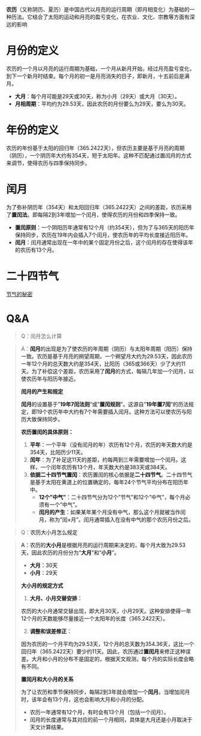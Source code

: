 **<font style="color:#0e0e0e;">农历</font>**<font style="color:#0e0e0e;">（又称阴历、夏历）是中国古代以月亮的运行周期（即月相变化）为基础的一种历法。它结合了太阳的运动和月亮的盈亏变化，在农业、文化、宗教等方面有深远的影响</font>

# <font style="color:#0e0e0e;">月份的定义</font>
<font style="color:#0e0e0e;">农历的一个月以月亮的运行周期为基础，一个月从新月开始，经过月亮盈亏变化，到下一个新月时结束。每个月的初一是月亮消失的日子，即新月，十五前后是满月。</font>

+ **<font style="color:#0e0e0e;">大月</font>**<font style="color:#0e0e0e;">：每个月可能是29天或30天，称为小月（29天）或大月（30天）。</font>
+ **<font style="color:#0e0e0e;">月相周期</font>**<font style="color:#0e0e0e;">：平均约为29.53天，因此农历的月份要么为29天，要么为30天。</font>

# <font style="color:#0e0e0e;">年份的定义</font>
<font style="color:#0e0e0e;">农历的年份基于太阳的回归年（365.2422天），但农历主要是基于月亮的周期（阴历），一个阴历年大约有354天，短于太阳年。这种不匹配通过置闰月的方式来调节，使得农历与四季保持同步。</font>

# <font style="color:#0e0e0e;">闰月</font>
<font style="color:#0e0e0e;">为了弥补阴历年（354天）和太阳回归年（365.2422天）之间的差距，农历采用了</font>**<font style="color:#0e0e0e;">置闰法</font>**<font style="color:#0e0e0e;">。即每隔2到3年增加一个闰月，使得农历的月份和四季保持一致。</font>

+ **<font style="color:#0e0e0e;">置闰原则</font>**<font style="color:#0e0e0e;">：一个阴阳历年通常有12个月（约354天），但为了与365天的阳历年保持同步，农历在19年内会插入7个闰月，使农历年的平均长度接近阳历年。</font>
+ **<font style="color:#0e0e0e;">闰月</font>**<font style="color:#0e0e0e;">：闰月通常出现在一年中的某个固定月份之后，这个闰月的存在使得该年的农历有13个月。</font>

# <font style="color:#0e0e0e;">二十四节气</font>
[节气的秘密](https://www.yuque.com/zxl.zhaoxiaoliang/my-blog/trgp1qrsogbpyacm)

# Q&A
> Q：闰月怎么计算
>

> A：**<font style="color:#0e0e0e;">闰月</font>**<font style="color:#0e0e0e;">的出现是为了使农历的年周期（阴历）与太阳年周期（阳历）保持一致。农历是基于月亮的朔望周期，一个朔望月大约为29.53天，因此农历一年12个月的总天数大约是354天，比阳历（365或366天）少了大约11天。为了补偿这个差距，农历采用了</font>**<font style="color:#0e0e0e;">闰月</font>**<font style="color:#0e0e0e;">的方式，每隔几年加一个闰月，以使农历年与阳历年接近。</font>
>
> **<font style="color:#0e0e0e;">闰月的产生和规定</font>**
>
> **<font style="color:#0e0e0e;">闰月</font>**<font style="color:#0e0e0e;">的设置基于”</font>**<font style="color:#0e0e0e;">19年7闰法则</font>**<font style="color:#0e0e0e;">“或”</font>**<font style="color:#0e0e0e;">置闰规则</font>**<font style="color:#0e0e0e;">”。这源自”</font>**<font style="color:#0e0e0e;">19年置7闰</font>**<font style="color:#0e0e0e;">“的历法规定，即19个农历年中大约有7个年需要插入闰月。这种方法可以使农历与阳历大致保持同步。</font>
>
> **<font style="color:#0e0e0e;">农历置闰的具体原则：</font>**
>
> 1. **<font style="color:#0e0e0e;">平年</font>**<font style="color:#0e0e0e;">：一个平年（没有闰月的年）农历有12个月，农历的年天数大约是354天，比阳历少11天。</font>
> 2. **<font style="color:#0e0e0e;">闰年</font>**<font style="color:#0e0e0e;">：为了补足这11天的差距，约每两到三年需要增加一个闰月。这样，一个闰年农历有13个月，年天数大约是383天或384天。</font>
> 3. **<font style="color:#0e0e0e;">依据二十四节气置闰</font>**<font style="color:#0e0e0e;">：农历置闰的核心依据是</font>**<font style="color:#0e0e0e;">二十四节气</font>**<font style="color:#0e0e0e;">。二十四节气是基于太阳在黄道上的位置确定的，每年24个节气平均分布在阳历年中。</font>
>     - **<font style="color:#0e0e0e;">12个”中气”</font>**<font style="color:#0e0e0e;">：二十四节气分为12个”节气”和12个”中气”，每个月必须有一个”中气”。</font>
>     - **<font style="color:#0e0e0e;">闰月的产生</font>**<font style="color:#0e0e0e;">：如果某年某个月没有中气，那么这个月就被当作闰月，称为”闰×月”。闰月通常插入在没有中气的那个农历月份之后。</font>
>

> Q：<font style="color:#0e0e0e;">农历大小月怎么规定</font>
>

> <font style="color:#0e0e0e;">A：农历的</font>**<font style="color:#0e0e0e;">大小月</font>**<font style="color:#0e0e0e;">是根据月亮的运行周期来决定的，每个月大致为29.53天，因此农历的月份分为“</font>**<font style="color:#0e0e0e;">大月</font>**<font style="color:#0e0e0e;">”和“</font>**<font style="color:#0e0e0e;">小月</font>**<font style="color:#0e0e0e;">”。</font>
>
> + **<font style="color:#0e0e0e;">大月</font>**<font style="color:#0e0e0e;">：30天</font>
> + **<font style="color:#0e0e0e;">小月</font>**<font style="color:#0e0e0e;">：29天</font>
>
> **<font style="color:#0e0e0e;">大小月的规定方式</font>**
>
> 1. **<font style="color:#0e0e0e;">大月、小月交替安排</font>**<font style="color:#0e0e0e;">：</font>
>
> <font style="color:#0e0e0e;">农历的大小月通常交替出现，即大月30天，小月29天。这种安排使得一年12个月的天数能够尽量接近一个太阳年的长度（365.2422天）。</font>
>
> 2. **<font style="color:#0e0e0e;">调整和误差修正</font>**<font style="color:#0e0e0e;">：</font>
>
> <font style="color:#0e0e0e;">因为农历的一个月平均为29.53天，12个月的总天数为354.36天，这比一个回归年（365.2422天）要少约11天。因此，农历通过</font>**<font style="color:#0e0e0e;">置闰月</font>**<font style="color:#0e0e0e;">来修正这种误差。大月和小月的分布不是固定的，根据天文观测，每个月的实际长度会略有不同。</font>
>
> **<font style="color:#0e0e0e;">置闰月和大小月的关系</font>**
>
> <font style="color:#0e0e0e;">为了让农历和季节保持同步，每隔2到3年就会增加一个</font>**<font style="color:#0e0e0e;">闰月</font>**<font style="color:#0e0e0e;">。当增加闰月时，该年会有13个月，这也会影响大月和小月的分配。</font>
>
> + <font style="color:#0e0e0e;">农历一年通常有12个月，有时会有13个月（包括一个闰月）。</font>
> + <font style="color:#0e0e0e;">闰月的长度通常与其对应的前一个月相同，具体是大月还是小月取决于天文计算结果。</font>
>



